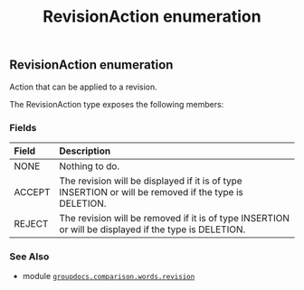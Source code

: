 ﻿---
title: RevisionAction enumeration
second_title: GroupDocs.Comparison for Python via .NET API References
description: 
type: docs
url: /python-net/groupdocs.comparison.words.revision/revisionaction/
is_root: false
weight: 40
---

## RevisionAction enumeration

Action that can be applied to a revision.



The RevisionAction type exposes the following members:

### Fields
| Field | Description |
| :- | :- |
| NONE | Nothing to do. |
| ACCEPT | The revision will be displayed if it is of type INSERTION or will be removed if the type is DELETION. |
| REJECT | The revision will be removed if it is of type INSERTION or will be displayed if the type is DELETION. |



### See Also
* module [`groupdocs.comparison.words.revision`](..)
